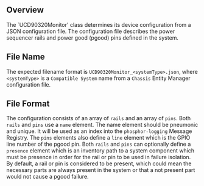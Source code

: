 ## Overview

The `UCD90320Monitor' class determines its device configuration from a JSON
configuration file. The configuration file describes the power sequencer rails
and power good (pgood) pins defined in the system.

## File Name

The expected filename format is `UCD90320Monitor_<systemType>.json`, where
`<systemType>` is a `Compatible System` name from a `Chassis` Entity Manager
configuration file.

## File Format

The configuration consists of an array of `rails` and an array of `pins`. Both
`rails` and `pins` use a `name` element. The name element should be pneumonic
and unique. It will be used as an index into the `phosphor-logging` Message
Registry. The `pins` elements also define a `line` element which is the GPIO
line number of the pgood pin. Both `rails` and `pins` can optionally define a
`presence` element which is an inventory path to a system component which must
be presence in order for the rail or pin to be used in failure isolation. By
default, a rail or pin is considered to be present, which could mean the
necessary parts are always present in the system or that a not present part
would not cause a pgood failure.
